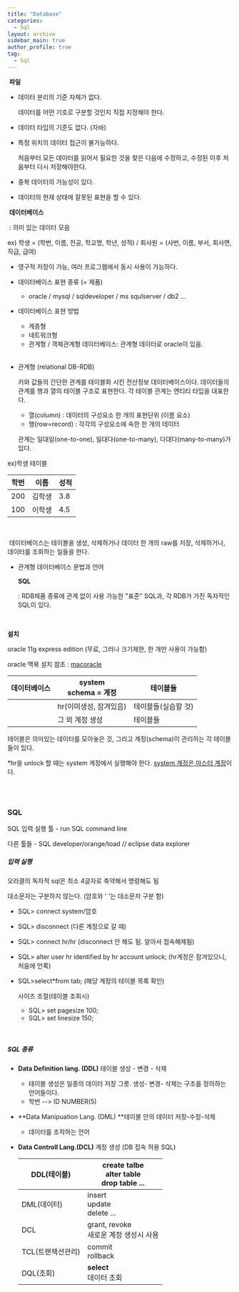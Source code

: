 ```yaml
---
title: "Database"
categories:
  - Sql
layout: archive
sidebar_main: true
author_profile: true
tag:
  - Sql
---
```








​	**파일**

* 데이터 분리의 기준 자체가 없다.

  데이터를 어떤 기호로 구분할 것인지 직접 지정해야 한다. 
* 데이터 타입의 기준도 없다. (자바)
* 특정 위치의 데이터 접근이 불가능하다.

  처음부터 모든 데이터를 읽어서 필요한 것을 찾은 다음에 수정하고, 수정된 이후 처음부터 다시 저장해야한다.
* 중복 데이터의 가능성이 있다. 
* 데이터의 현재 상태에 잘못된 표현을 할 수 있다. 



​	**데이터베이스**

​	: 의미 있는 데이터 모음

ex)  학생 = (학번, 이름, 전공, 학교명, 학년, 성적) / 회사원 = (사번, 이름, 부서, 회사면, 직급, 급여)

* 영구적 저장이 가능, 여러 프로그램에서 동시 사용이 가능하다. 

* 데이터베이스 표현 종류 (= 제품)

  * oracle / mysql / sqldeveloper / ms squlserver / db2 ... 

* 데이터베이스 표현 방법 

  * 계층형
  * 네트워크형
  * 관계형 / 객체관계형 데이터베이스:  관계형 데이터로 oracle이 있음.

  <br>

* 관계형 (relational DB-RDB)

  키와 값들의 간단한 관계를 테이블화 시킨 전산정보 데이터베이스이다. 데이터들의 관계를 행과 열의 테이블 구조로 표현한다. 각 테이블 관계는 엔티티 타입을 대표한다.

  * 열(column) : 데이터의 구성요소 한 개의 표현단위 (이름 요소)
  * 행(row=record) : 각각의 구성요소에 속한 한 개의 데이터

  관계는 일대일(one-to-one), 일대다(one-to-many), 다대다(many-to-many)가 있다.

ex)학생 테이블

| 학번 | 이름   | 성적 |
| ---- | ------ | ---- |
| 200  | 김학생 | 3.8  |
| 100  | 이학생 | 4.5  |

<br>

​	데이터베이스는 테이블을 생성, 삭제하거나 데이터 한 개의 raw를 저장, 삭제하거나, 데이터를 조회하는 일들을 한다.

* 관계형 데이터베이스 문법과 언어

  **SQL** 

  : RDB제품 종류에 관계 없이 사용 가능한 "표준" SQL과, 각 RDB가 가진 독자적인 SQL이 있다.

  <br> 

**설치**

oracle 11g express edition (무료, 그러나 크기제한, 한 개만 사용이 가능함)

oracle 맥북 설치 참조 : [macoracle](https://devtagebuch.tistory.com/12)

| 데이터베이스 | system <br />schema = 계정 | 테이블들            |
| ------------ | -------------------------- | ------------------- |
|              | hr(이미생성, 잠겨있음)     | 테이블들(실습할 것) |
|              | 그 외 계정 생성            | 테이블들            |

테이블은 의미있는 데이터를 모아놓은 것, 그리고 계정(schema)이 관리하는 각 테이블들이 있다. 

*hr을 unlock 할 때는 system 계정에서 실행해야 한다. <u>system 계정은 마스터 계정</u>이다.  

<br>

<br>



### SQL

SQL 입력 실행 툴 - run SQL command line

다른 툴들 - SQL developer/orange/toad  // eclipse data explorer



##### 입력 실행 

오라클의 독자적 sql은 최소 4글자로 축약해서 명령해도 됨 

대소문자는 구분하지 않는다. (암호와 ' '는 대소문자 구분 함) 

* SQL> connect system/암호

* SQL> disconnect (다른 계정으로 갈 때)

* SQL> connect hr/hr (disconnect 안 해도 됨. 알아서 접속해제됨)

* SQL> alter user hr identified by hr account unlock; (hr계정은 잠겨있으니, 처음에 언록)

* SQL>select*from tab; (해당 계정의 테이블 목록 확인)

  사이즈 조절(테이블 조회시)

  * SQL> set pagesize 100;
  * SQL> set linesize 150; 

<br>

##### SQL 종류

* **Data Definition lang. (DDL)** 테이블 생성 - 변경 - 삭제 

  * 테이블 생성은 일종의 데이터 저장 그릇. 생성- 변경- 삭제는 구조를 정의하는 언어들이다. 
  * 학번 --> ID NUMBER(5)

* **Data Manipuation Lang. (DML) **테이블 안의 데이터 저장-수정-삭제

  * 데이터를 조작하는 언어 

* **Data Controll Lang.(DCL)** 계정 생성 (DB 접속 허용 SQL)

  | DDL(테이블)       | create talbe<br />alter table<br />drop table ... |
  | ----------------- | ------------------------------------------------- |
  | DML(데이터)       | insert<br />update<br />delete ...                |
  | DCL               | grant, revoke<br />새로운 계정 생성시 사용        |
  | TCL(트랜잭션관리) | commit<br />rollback                              |
  | DQL(조회)         | **select**<br />데이터 조회                       |

 

